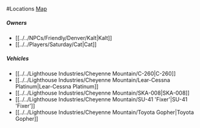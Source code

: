 #Locations
[Map](https://www.google.com/maps/@38.7826987,-104.8618337,11.94z/data=!4m2!6m1!1s1BrcfAzyifwU4Gk8I2KPeP9VoH8wz9w-K?hl=en)

##### Owners
- [[../../NPCs/Friendly/Denver/Kalt|Kalt]]
- [[../../Players/Saturday/Cat|Cat]]

##### Vehicles

- [[../../Lighthouse Industries/Cheyenne Mountain/C-260|C-260]]
- [[../../Lighthouse Industries/Cheyenne Mountain/Lear-Cessna Platinum|Lear-Cessna Platinum]]
- [[../../Lighthouse Industries/Cheyenne Mountain/SKA-008|SKA-008]]
- [[../../Lighthouse Industries/Cheyenne Mountain/SU-41 'Fixer'|SU-41 'Fixer']]
- [[../../Lighthouse Industries/Cheyenne Mountain/Toyota Gopher|Toyota Gopher]]